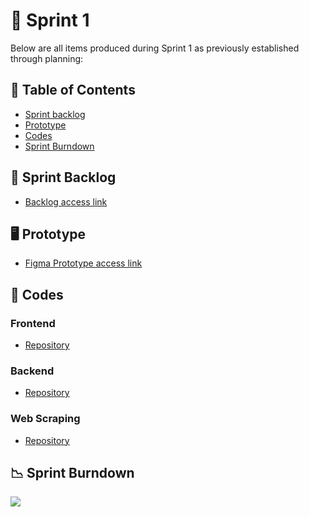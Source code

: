 # 🏁 Sprint 1 

Below are all items produced during Sprint 1 as previously established through planning:

## 📑 Table of Contents

* [Sprint backlog](https://github.com/CodeSquirrel-API/RecrutaTech/tree/main/docs/sprints-deliveries/sprint1/README.md#-sprint-backlog)
* [Prototype](https://github.com/CodeSquirrel-API/RecrutaTech/tree/main/docs/sprints-deliveries/sprint1/README.md#-prototype)
* [Codes](https://github.com/CodeSquirrel-API/RecrutaTech/tree/main/docs/sprints-deliveries/sprint1/README.md#-codes)
* [Sprint Burndown](https://github.com/CodeSquirrel-API/RecrutaTech/tree/main/docs/sprints-deliveries/sprint1/README.md#-sprint-burndown)

## 📝 Sprint Backlog

* [Backlog access link](https://github.com/CodeSquirrel-API/RecrutaTech/blob/main/docs/Product-Backlog-v1.pdf)

## 🖥️ Prototype

* [Figma Prototype access link](https://www.figma.com/proto/5QZUAPbahVMfZfRvnEVBPe/API-6-RecrutaTech?type=design&node-id=276-3&t=VdXPKaglrhw11UuY-1&scaling=min-zoom&page-id=0%3A29&mode=design)

## 📃 Codes

### Frontend

* [Repository](https://github.com/CodeSquirrel-API/RecrutaTech-FrontEnd)

### Backend

* [Repository](https://github.com/CodeSquirrel-API/RecrutaTech-BackEnd)

### Web Scraping

* [Repository](https://github.com/CodeSquirrel-API/Scraping)


## 📉 Sprint Burndown

![](link)

